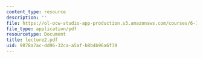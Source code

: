 ```yaml
---
content_type: resource
description: ''
file: https://ol-ocw-studio-app-production.s3.amazonaws.com/courses/6-152j-micro-nano-processing-technology-fall-2005/9878a7acdd9632caa5afb8b4b96a6f39_lecture2.pdf
file_type: application/pdf
resourcetype: Document
title: lecture2.pdf
uid: 9878a7ac-dd96-32ca-a5af-b8b4b96a6f39
---
```

